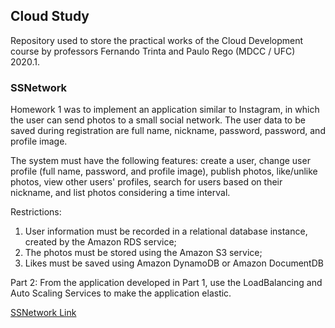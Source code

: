 ## Cloud Study

Repository used to store the practical works of the Cloud Development course by professors Fernando Trinta and Paulo Rego (MDCC / UFC) 2020.1.

### SSNetwork

Homework 1 was to implement an application similar to Instagram, in which the user can send photos to a small social network. The user data to be saved during registration are full name, nickname, password, password, and profile image.

The system must have the following features: create a user, change user profile (full name, password, and profile image), publish photos, like/unlike photos, view other users' profiles, search for users based on their nickname, and list photos considering a time interval.

Restrictions:
1. User information must be recorded in a relational database instance, created by the Amazon RDS service;
2. The photos must be stored using the Amazon S3 service;
3. Likes must be saved using Amazon DynamoDB or Amazon DocumentDB

Part 2: From the application developed in Part 1, use the LoadBalancing and Auto Scaling Services to make the application elastic.

[SSNetwork Link](http://ssnetwork.pedroalmir.com/aws/frontend)
